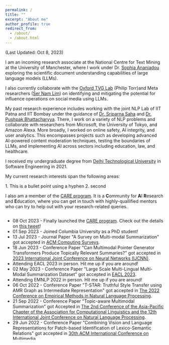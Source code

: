 ```yaml
---
permalink: /
title: ""
excerpt: "About me"
author_profile: true
redirect_from: 
  - /about/
  - /about.html
---
```

<p>(Last Updated: Oct 8, 2023)</p>

<p> I am an incoming research associate at the National Centre for Text Mining at the University of Manchester, where I work under Dr. <a href="https://scholar.google.com/citations?user=quhi-K0AAAAJ&hl=en">Sophia Ananiadou</a> exploring the scientific document understanding capabilities of large language models (LLMs).</p>

<p> I also currently collaborate with the <a href="http://www.robots.ox.ac.uk/~tvg/">Oxford TVG Lab</a> (Philip Torr)and Meta researchers (<a href="https://scholar.google.com/citations?user=HX0BfLYAAAAJ&hl=en">Ser Nam Lim</a>) on identifying and mitigating the potential for influence operations on social media using LLMs.</p>

<p>My past research experience includes working with the joint NLP Lab of IIT Patna and IIT Bombay under the guidance of <a href="https://www.iitp.ac.in/~sriparna/">Dr. Sriparna Saha</a> and <a href="https://scholar.google.co.in/citations?hl=en&user=vvg-pAkAAAAJ&view_op=list_works&sortby=pubdate">Dr. Pushpak Bhattacharyya</a>. There, I work on a variety of NLP problems and collaborate with researchers from Microsoft, the University of Tokyo, and Amazon Alexa. More broadly, I worked on online safety, AI integrity, and user analytics. This encompasses projects such as developing advanced AI-powered content moderation techniques, testing the boundaries of LLMs, and implementing AI across sectors including education, law, and healthcare.</p>

<p>I received my undergraduate degree from <a href="http://www.dtu.ac.in/">Delhi Technological University</a> in Software Engineering in 2021.</p>

<p>My current research interests span the following areas:<p>
1. This is a bullet point using a hyphen
2. second


<p>I also am a member of the <a href="https://care-program.github.io">CARE program</a>. It is a <b>C</b>ommunity for <b>A</b>I <b>R</b>esearch and <b>E</b>ducation, where you can get in touch with highly-quallified mentors who can try to help out with your research-related queries.</p> 

<div style="float:left; width:100%; overflow-y: auto; height: 400px;">
<ul>

<li>08 Oct 2023 - Finally launched the <a href="https://care-program.github.io">CARE program</a>. Check out the details on <a href="https://x.com/jangraanubhav/status/1710836013214359566?s=46">this tweet</a>!</li>

<li>01 Sep 2023 - Joined Columbia University as a PhD student! </li>

<li>13 Jul 2023 - Journal Paper "A Survey on Multi-modal Summarization" got accepted in <a href="https://dl.acm.org/journal/csur">ACM Computing Surveys</a>.</li>

<li>18 Jun 2023 - Conference Paper "Can Multimodal Pointer Generator Transformers Produce Topically Relevant Summaries?" got accepted in <a href="https://2023.ijcnn.org/">2023 International Joint Conference on Neural Networks (IJCNN)</a>.</li>

<li>Attending EACL 2023 in person. Hit me up if you are around! </li>

<li>02 May 2023 - Conference Paper "Large Scale Multi-Lingual Multi-Modal Summarization Dataset" got accepted in <a href="https://2023.eacl.org/">EACL 2023</a>.</li>

<li>Attending EMNLP 2022 in person. Hit me up if you are around! </li>

<li>06 Oct 2022 - Conference Paper "T-STAR: Truthful Style Transfer using AMR Graph as Intermediate Representation" got accepted in <a href="https://2022.emnlp.org/">The 2022 Conference on Empirical Methods in Natural Language Processing</a>.</li>

<li>21 Sep 2022 - Conference Paper "Topic-aware Multimodal Summarization" got Accepted in <a href="https://www.aacl2022.org/">The 2nd Conference of the Asia-Pacific Chapter of the Association for Computational Linguistics and the 12th International Joint Conference on Natural Language Processing</a>.</li>

<li>29 Jun 2022 - Conference Paper "Combining Vision and Language Representations for Patch-based Identification of Lexico-Semantic Relations" got accepted in <a href="https://2022.acmmm.org/">30th ACM International Conference on Multimedia</a>.</li>

<li>19 Apr 2022 - Preprint of our survey "A Survey on Multi-hop Question Answering and Generation" is out on ArXiV now (<a href="https://arxiv.org/abs/2204.09140">Paper Link.</a>).</li>

<li>04 Apr 2022 - Conference Paper "MAKED: Multi-lingual Automatic Keyword Extraction Dataset" got accepted in <a href="https://lrec2022.lrec-conf.org/en/">13th Edition of its Language Resources and Evaluation Conference.</a>.</li>

<li>19 Nov 2021 - Conference Paper "WIDAR - Weighted Input Document Augmented ROUGE" got accepted in <a href="https://ecir2022.org/">44th European Conference on Information Retrieval ECIR 2022</a>.</li>

<li>24 Jul 2021 - Journal Paper "Identifying Complaints based on Semi-Supervised Mincuts" got accepted in <a href="https://www.journals.elsevier.com/expert-systems-with-applications">Elsvier's Expert Systems With Applications 2021</a>.</li>

<li>19 Jul 2021 - Joined <a href="https://research.google/locations/india/">Google Research India</a> as a Pre-doctoral Researcher in the Advertising Sciences team.</li>

<li>17 Jun 2021 - Joined IBM as a Global Research Mentee under the guidance of <a href="https://www.linkedin.com/in/ganesannarayanasamy/">Ganesan Narayanasamy</a>.</li>

<li>01 Jun 2021 - Joined <a href="https://www.uibk.ac.at/informatik/index.html.en">University of Innsbruck</a> as a part-time Teaching Assistant for the course 2021S703836 VU (Natural Language Processing) under the supervision of <a href="https://adammo12.github.io/adamjatowt/">Prof. Adam Jatowt</a>.</li>

<li>14 Apr 2021 - Conference paper (full) "Multi-Modal Supplementary-Complementary Summarization using Multi-Objective Optimization" got accepted in <a href="https://sigir.org/sigir2021/">44rd International ACM SIGIR Conference on Research and Development in Information Retrieval</a>.</li>

<li>12 Jan 2020 - Conference paper "Semantic Extractor-Paraphraser based Abstractive Summarization" got accepted at <a href="http://www.iitp.ac.in/~ai-nlp-ml/icon2020/">17th International Conference on Natural Language Processing (ICON) 2020</a>. </li>

<li>26 Dec 2020 - Invited to give a talk at <bold>PyData Patna Conference</bold> hosted by <bold>IIT Patna & IEEE</bold>.</li>

<li>08 May 2020 - Received acceptance to participate in the <a href="https://sites.google.com/view/aisummerschool2020">AI Summer School</a> hosted by <a href=https://research.google/locations/india/">Google Research India</a>.</li>

<li>23 Apr 2020 - Conference paper (short) "Multi-Modal Summary Generation using Multi-objective Optimization" got accepted in <a href="https://sigir.org/sigir2020/">43rd International ACM SIGIR Conference on Research and Development in Information Retrieval</a>.</li>

<li>12 Sep 2019 - Conference paper (short) "Text-Image-Video Summary Generation using Joint Integer Linear Programming" got accepted in <a href="https://ecir2020.org/">42nd European Conference on Information Retrieval ECIR 2020</a>.</li>

<li>10 Dec 2018 - Journal Paper "Extractive single document summarization using multi-objective optimization..." got Accepted in <a href="https://www.journals.elsevier.com/knowledge-based-systems">Elsvier's Knowledge-Based Systems. 2018</a>.</li>
</ul>
</div>
